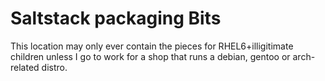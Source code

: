 Saltstack packaging Bits
========================

This location may only ever contain the pieces for RHEL6+illigitimate 
children unless I go to work for a shop that runs a debian, gentoo or
arch-related distro.


